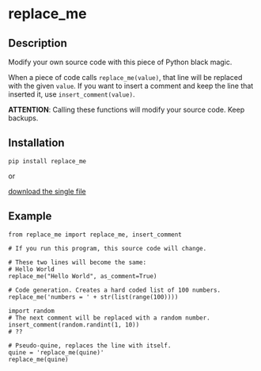 # replace_me

## Description

Modify your own source code with this piece of Python black magic.

When a piece of code calls `replace_me(value)`, that line will be replaced with the given `value`. If you want to insert a comment and keep the line that inserted it, use `insert_comment(value)`.

**ATTENTION**: Calling these functions will modify your source code. Keep backups.

## Installation

```
pip install replace_me
```

or

[download the single file](https://raw.githubusercontent.com/boppreh/replace_me/master/replace_me.py)

## Example

```
from replace_me import replace_me, insert_comment

# If you run this program, this source code will change.

# These two lines will become the same:
# Hello World
replace_me("Hello World", as_comment=True)

# Code generation. Creates a hard coded list of 100 numbers.
replace_me('numbers = ' + str(list(range(100))))

import random
# The next comment will be replaced with a random number.
insert_comment(random.randint(1, 10))
# ??

# Pseudo-quine, replaces the line with itself.
quine = 'replace_me(quine)'
replace_me(quine)
```
